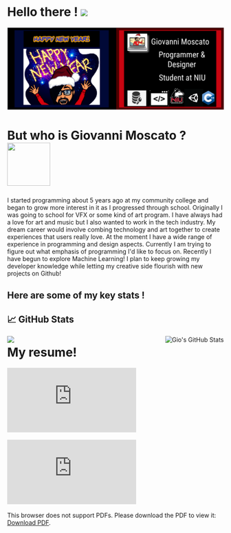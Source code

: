 
# Hello there ! <img src="https://raw.githubusercontent.com/MartinHeinz/MartinHeinz/master/wave.gif" width="30px">

[![Header](https://github.com/codingcodewhilegoofin/codingcodewhilegoofin/blob/main/asdf13.PNG "Header")](https://yupimaperson101.wixsite.com/giovannimoscatocode)

# But who is Giovanni Moscato ? <img src="https://media.giphy.com/media/xUPGcz2H1TXdCz4suY/giphy.gif" width="100px" height="100px">

<p> I started programming about 5 years ago at my community college and began to grow more interest in it as I progressed through school. Originally I was going to school for VFX or some kind of art program. I have always had a love for art and music but I also wanted to work in the tech industry. My dream career would involve combing technology and art together to create experiences that users really love. At the moment I have a wide range of experience in programming and design aspects. Currently I am trying to figure out what emphasis of programming I'd like to focus on. Recently I have begun to explore Machine Learning! I plan to keep growing my developer knowledge while letting my creative side flourish with new projects on Github! </p>







## Here are some of my key stats !
## &#x1f4c8; GitHub Stats

<a href="https://github.com/codingcodewhilegoofin/codingcodewhilegoofin">
  <img align="left" src="https://github-readme-stats.vercel.app/api/top-langs/?username=codingcodewhilegoofin&hide=java,html&title_color=7417fc&text_color=01aefd&icon_color=#7417fc&bg_color=ffffff" />
</a>



<a href="https://github.com/codingcodewhilegoofin/codingcodewhilegoofin">
  <img align="right" src="https://github-readme-stats.vercel.app/api?username=codingcodewhilegoofin&show_icons=true&line_height=27&count_private=true&title_color=ffffff&text_color=ffffff&icon_color=5944e7&bg_color=01aefd" alt="Gio's GitHub Stats" />
</a>



# My resume! 

[![Header](https://github.com/codingcodewhilegoofin/codingcodewhilegoofin/blob/main/GiovanniJMoscato.PDF "Header")](https://yupimaperson101.wixsite.com/giovannimoscatocode)

<object data="https://github.com/codingcodewhilegoofin/codingcodewhilegoofin/blob/main/GiovanniJMoscato.PDF" type="application/pdf" width="700px" height="700px">
    <embed src="https://github.com/codingcodewhilegoofin/codingcodewhilegoofin/blob/main/GiovanniJMoscato.PDF">
        <p>This browser does not support PDFs. Please download the PDF to view it: <a href="https://github.com/codingcodewhilegoofin/codingcodewhilegoofin/blob/main/GiovanniJMoscato.PDF">Download PDF</a>.</p>
    </embed>
</object>


<!--
**codingcodewhilegoofin/codingcodewhilegoofin** is a ✨ _special_ ✨ repository because its `README.md` (this file) appears on your GitHub profile.

Here are some ideas to get you started:

- 🔭 I’m currently working on ...
- 🌱 I’m currently learning ...
- 👯 I’m looking to collaborate on ...
- 🤔 I’m looking for help with ...
- 💬 Ask me about ...
- 📫 How to reach me: ...
- 😄 Pronouns: ...
- ⚡ Fun fact: ...
-->

